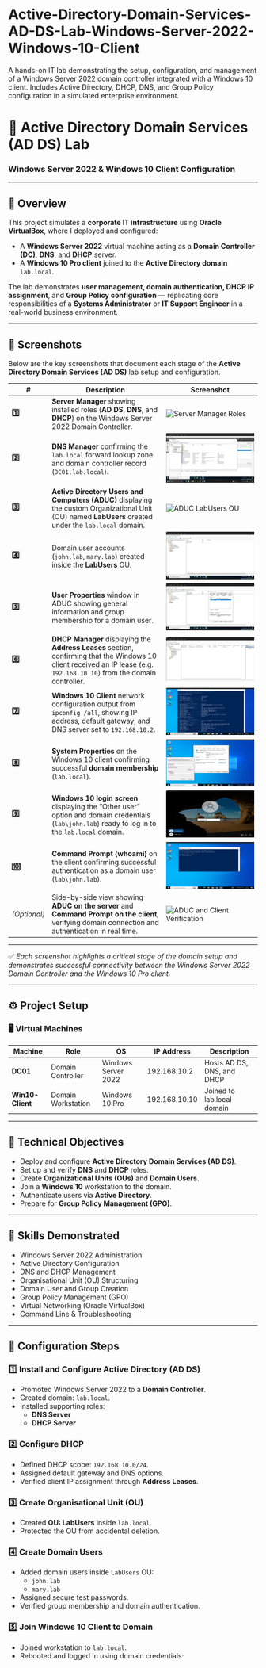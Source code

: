 # Active-Directory-Domain-Services-AD-DS-Lab-Windows-Server-2022-Windows-10-Client
A hands-on IT lab demonstrating the setup, configuration, and management of a Windows Server 2022 domain controller integrated with a Windows 10 client. Includes Active Directory, DHCP, DNS, and Group Policy configuration in a simulated enterprise environment.


# 🧩 Active Directory Domain Services (AD DS) Lab  
### Windows Server 2022 & Windows 10 Client Configuration

---

## 📘 Overview
This project simulates a **corporate IT infrastructure** using **Oracle VirtualBox**, where I deployed and configured:
- A **Windows Server 2022** virtual machine acting as a **Domain Controller (DC)**, **DNS**, and **DHCP** server.
- A **Windows 10 Pro client** joined to the **Active Directory domain** `lab.local`.

The lab demonstrates **user management, domain authentication, DHCP IP assignment**, and **Group Policy configuration** — replicating core responsibilities of a **Systems Administrator** or **IT Support Engineer** in a real-world business environment.

---

## 📸 Screenshots

Below are the key screenshots that document each stage of the **Active Directory Domain Services (AD DS)** lab setup and configuration.

| # | Description | Screenshot |
|---|--------------|-------------|
| **1️⃣** | **Server Manager** showing installed roles (**AD DS**, **DNS**, and **DHCP**) on the Windows Server 2022 Domain Controller. | ![Server Manager Roles](./ServerManager_ADDS.png) |
| **2️⃣** | **DNS Manager** confirming the `lab.local` forward lookup zone and domain controller record (`DC01.lab.local`). | ![DNS Manager Lab Local](./Screenshots/DNS_LabLocal.png) |
| **3️⃣** | **Active Directory Users and Computers (ADUC)** displaying the custom Organizational Unit (OU) named **LabUsers** created under the `lab.local` domain. | ![ADUC LabUsers OU](./Screenshots/ADUC_LabUsersOU.png) |
| **4️⃣** | Domain user accounts (`john.lab`, `mary.lab`) created inside the **LabUsers** OU. | ![ADUC Users](./Screenshots/ADUC_LabUsers_Accounts.png) |
| **5️⃣** | **User Properties** window in ADUC showing general information and group membership for a domain user. | ![User Properties](./Screenshots/ADUC_UserProperties.png) |
| **6️⃣** | **DHCP Manager** displaying the **Address Leases** section, confirming that the Windows 10 client received an IP lease (e.g. `192.168.10.10`) from the domain controller. | ![DHCP Lease](./Screenshots/DHCP_Lease.png) |
| **7️⃣** | **Windows 10 Client** network configuration output from `ipconfig /all`, showing IP address, default gateway, and DNS server set to `192.168.10.2`. | ![Client IP Config](./Screenshots/Client_IPConfig.png) |
| **8️⃣** | **System Properties** on the Windows 10 client confirming successful **domain membership** (`lab.local`). | ![Client Domain Join](./Screenshots/Client_DomainJoin.png) |
| **9️⃣** | **Windows 10 login screen** displaying the “Other user” option and domain credentials (`lab\john.lab`) ready to log in to the `lab.local` domain. | ![Client Domain Login](./Screenshots/Client_LoginDomain.png) |
| **🔟** | **Command Prompt (whoami)** on the client confirming successful authentication as a domain user (`lab\john.lab`). | ![Whoami Domain Verification](./Screenshots/Client_Whoami.png) |
| *(Optional)* | Side-by-side view showing **ADUC on the server** and **Command Prompt on the client**, verifying domain connection and authentication in real time. | ![ADUC and Client Verification](./Screenshots/ADUC_and_Client_SideBySide.png) |

---

✅ *Each screenshot highlights a critical stage of the domain setup and demonstrates successful connectivity between the Windows Server 2022 Domain Controller and the Windows 10 Pro client.*

---

## ⚙️ Project Setup

### 🖥️ Virtual Machines
| Machine | Role | OS | IP Address | Description |
|----------|------|----|-------------|--------------|
| **DC01** | Domain Controller | Windows Server 2022 | 192.168.10.2 | Hosts AD DS, DNS, and DHCP |
| **Win10-Client** | Domain Workstation | Windows 10 Pro | 192.168.10.10 | Joined to lab.local domain |

---

## 🧠 Technical Objectives
- Deploy and configure **Active Directory Domain Services (AD DS)**.
- Set up and verify **DNS** and **DHCP** roles.
- Create **Organizational Units (OUs)** and **Domain Users**.
- Join a **Windows 10** workstation to the domain.
- Authenticate users via **Active Directory**.
- Prepare for **Group Policy Management (GPO)**.

---

## 🧰 Skills Demonstrated
- Windows Server 2022 Administration  
- Active Directory Configuration  
- DNS and DHCP Management  
- Organisational Unit (OU) Structuring  
- Domain User and Group Creation  
- Group Policy Management (GPO)  
- Virtual Networking (Oracle VirtualBox)  
- Command Line & Troubleshooting  

---

## 🧩 Configuration Steps

### 1️⃣ Install and Configure Active Directory (AD DS)
- Promoted Windows Server 2022 to a **Domain Controller**.
- Created domain: `lab.local`.
- Installed supporting roles:
  - **DNS Server**
  - **DHCP Server**

### 2️⃣ Configure DHCP
- Defined DHCP scope: `192.168.10.0/24`.
- Assigned default gateway and DNS options.
- Verified client IP assignment through **Address Leases**.

### 3️⃣ Create Organisational Unit (OU)
- Created **OU: LabUsers** inside `lab.local`.
- Protected the OU from accidental deletion.

### 4️⃣ Create Domain Users
- Added domain users inside `LabUsers` OU:
  - `john.lab`
  - `mary.lab`
- Assigned secure test passwords.
- Verified group membership and domain authentication.

### 5️⃣ Join Windows 10 Client to Domain
- Joined workstation to `lab.local`.
- Rebooted and logged in using domain credentials:
